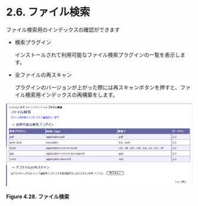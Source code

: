 # 2.6. ファイル検索

ファイル検索用のインデックスの確認ができます

* 検索プラグイン

  インストールされて利用可能なファイル検索プラグインの一覧を表示します。

* 全ファイルの再スキャン

  プラグインのバージョンが上がった際には再スキャンボタンを押すと、ファイル検索用インデックスの再構築をします。

![&quot;File Search&quot;](../../.gitbook/assets/xoonips-mente13%20%281%29.png)

**Figure 4.28.**  **ファイル検索**

